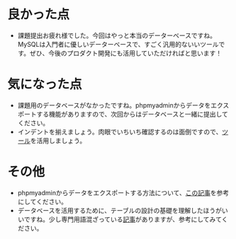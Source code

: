# 良かった点
- 課題提出お疲れ様でした。今回はやっと本当のデーターベースですね。MySQLは入門者に優しいデーターベースで、すごく汎用的ないいツールです。ぜひ、今後のプロダクト開発にも活用していただければと思います！

# 気になった点
- 課題用のデータベースがなかったですね。phpmyadminからデータをエクスポートする機能がありますので、次回からはデータベースと一緒に提出してください。
- インデントを揃えましょう。肉眼でいちいち確認するのは面倒ですので、[ツール](https://www.facebook.com/groups/gsdev14/permalink/1313908078770023/)を活用しましょう。

# その他
- phpmyadminからデータをエクスポートする方法について、[この記事](https://www.dbonline.jp/phpmyadmin/export-import/index1.html)を参考にしてください。
- データベースを活用するために、テーブルの設計の基礎を理解したほうがいいですね。少し専門用語混ざっている[記事](https://qiita.com/nishina555/items/a79ece1b54faf7240fac)がありますが、参考にしてみてください。